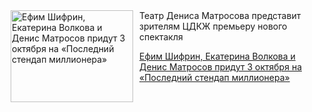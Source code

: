 <!--2025-10-01 11:45:38-->
<div class="yb">
  <div class="rss kino_teatr"><a href="https://www.kino-teatr.ru/teatr/news/y2025/10-1/39163/" title="Ефим Шифрин, Екатерина Волкова и Денис Матросов придут 3 октября на «Последний стендап миллионера»"><img src="https://www.kino-teatr.ru/news/3/6/39163/poster.jpg" width="196" height="147" align="left" hspace="5" style="margin: 0px 10px 0px 5px" alt="Ефим Шифрин, Екатерина Волкова и Денис Матросов придут 3 октября на «Последний стендап миллионера»"/></a>Театр Дениса Матросова представит зрителям ЦДКЖ премьеру нового спектакля <p class="titl"><a href="https://www.kino-teatr.ru/teatr/news/y2025/10-1/39163/">Ефим Шифрин, Екатерина Волкова и Денис Матросов придут 3 октября на «Последний стендап миллионера»</a></p></div>
</div>
